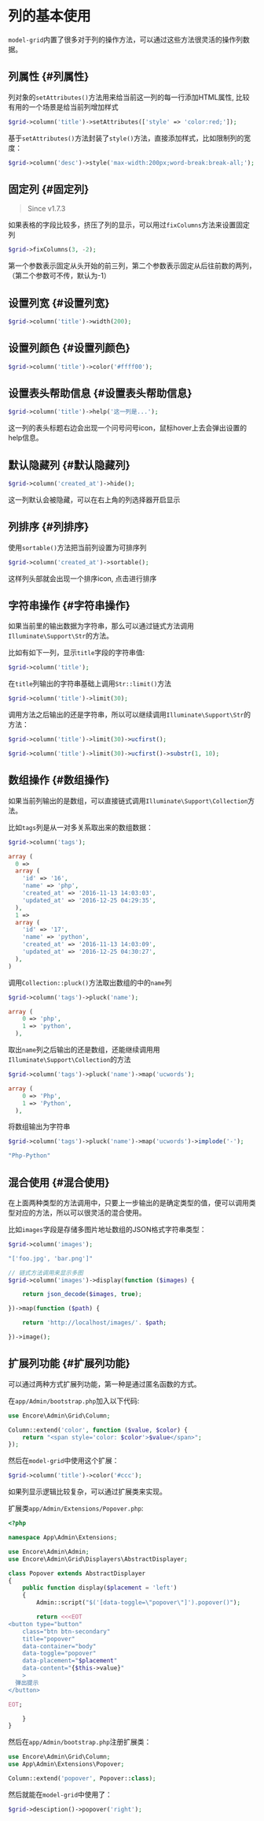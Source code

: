 # 列的基本使用

`model-grid`内置了很多对于列的操作方法，可以通过这些方法很灵活的操作列数据。

## 列属性 {#列属性}

列对象的`setAttributes()`方法用来给当前这一列的每一行添加HTML属性, 比较有用的一个场景是给当前列增加样式

```php
$grid->column('title')->setAttributes(['style' => 'color:red;']);
```

基于`setAttributes()`方法封装了`style()`方法，直接添加样式，比如限制列的宽度：

```php
$grid->column('desc')->style('max-width:200px;word-break:break-all;');
```

## 固定列 {#固定列}

> Since v1.7.3

如果表格的字段比较多，挤压了列的显示，可以用过`fixColumns`方法来设置固定列

```php
$grid->fixColumns(3, -2);
```

第一个参数表示固定从头开始的前三列，第二个参数表示固定从后往前数的两列，（第二个参数可不传，默认为-1）

## 设置列宽 {#设置列宽}

```php
$grid->column('title')->width(200);
```

## 设置列颜色 {#设置列颜色}

```php
$grid->column('title')->color('#ffff00');
```

## 设置表头帮助信息 {#设置表头帮助信息}

```php
$grid->column('title')->help('这一列是...');
```

这一列的表头标题右边会出现一个问号问号icon，鼠标hover上去会弹出设置的help信息。

## 默认隐藏列 {#默认隐藏列}

```php
$grid->column('created_at')->hide();
```

这一列默认会被隐藏，可以在右上角的列选择器开启显示

## 列排序 {#列排序}

使用`sortable()`方法把当前列设置为可排序列

```php
$grid->column('created_at')->sortable();
```

这样列头部就会出现一个排序icon, 点击进行排序

## 字符串操作 {#字符串操作}

如果当前里的输出数据为字符串，那么可以通过链式方法调用`Illuminate\Support\Str`的方法。

比如有如下一列，显示`title`字段的字符串值:

```php
$grid->column('title');
```

在`title`列输出的字符串基础上调用`Str::limit()`方法

```php
$grid->column('title')->limit(30);
```

调用方法之后输出的还是字符串，所以可以继续调用`Illuminate\Support\Str`的方法：

```php
$grid->column('title')->limit(30)->ucfirst();

$grid->column('title')->limit(30)->ucfirst()->substr(1, 10);
```

## 数组操作 {#数组操作}

如果当前列输出的是数组，可以直接链式调用`Illuminate\Support\Collection`方法。

比如`tags`列是从一对多关系取出来的数组数据：

```php
$grid->column('tags');

array (
  0 =>
  array (
    'id' => '16',
    'name' => 'php',
    'created_at' => '2016-11-13 14:03:03',
    'updated_at' => '2016-12-25 04:29:35',
  ),
  1 =>
  array (
    'id' => '17',
    'name' => 'python',
    'created_at' => '2016-11-13 14:03:09',
    'updated_at' => '2016-12-25 04:30:27',
  ),
)
```

调用`Collection::pluck()`方法取出数组的中的`name`列

```php
$grid->column('tags')->pluck('name');

array (
    0 => 'php',
    1 => 'python',
  ),
```

取出`name`列之后输出的还是数组，还能继续调用用`Illuminate\Support\Collection`的方法

```php
$grid->column('tags')->pluck('name')->map('ucwords');

array (
    0 => 'Php',
    1 => 'Python',
  ),
```

将数组输出为字符串

```php
$grid->column('tags')->pluck('name')->map('ucwords')->implode('-');

"Php-Python"
```

## 混合使用 {#混合使用}

在上面两种类型的方法调用中，只要上一步输出的是确定类型的值，便可以调用类型对应的方法，所以可以很灵活的混合使用。

比如`images`字段是存储多图片地址数组的JSON格式字符串类型：

```php
$grid->column('images');

"['foo.jpg', 'bar.png']"

// 链式方法调用来显示多图
$grid->column('images')->display(function ($images) {

    return json_decode($images, true);

})->map(function ($path) {

    return 'http://localhost/images/'. $path;

})->image();
```

## 扩展列功能 {#扩展列功能}

可以通过两种方式扩展列功能，第一种是通过匿名函数的方式。

在`app/Admin/bootstrap.php`加入以下代码:

```php
use Encore\Admin\Grid\Column;

Column::extend('color', function ($value, $color) {
    return "<span style='color: $color'>$value</span>";
});
```

然后在`model-grid`中使用这个扩展：

```php
$grid->column('title')->color('#ccc');
```

如果列显示逻辑比较复杂，可以通过扩展类来实现。

扩展类`app/Admin/Extensions/Popover.php`:

```php
<?php

namespace App\Admin\Extensions;

use Encore\Admin\Admin;
use Encore\Admin\Grid\Displayers\AbstractDisplayer;

class Popover extends AbstractDisplayer
{
    public function display($placement = 'left')
    {
        Admin::script("$('[data-toggle=\"popover\"]').popover()");

        return <<<EOT
<button type="button"
    class="btn btn-secondary"
    title="popover"
    data-container="body"
    data-toggle="popover"
    data-placement="$placement"
    data-content="{$this->value}"
    >
  弹出提示
</button>

EOT;

    }
}
```

然后在`app/Admin/bootstrap.php`注册扩展类：

```php
use Encore\Admin\Grid\Column;
use App\Admin\Extensions\Popover;

Column::extend('popover', Popover::class);
```

然后就能在`model-grid`中使用了：

```php
$grid->desciption()->popover('right');
```